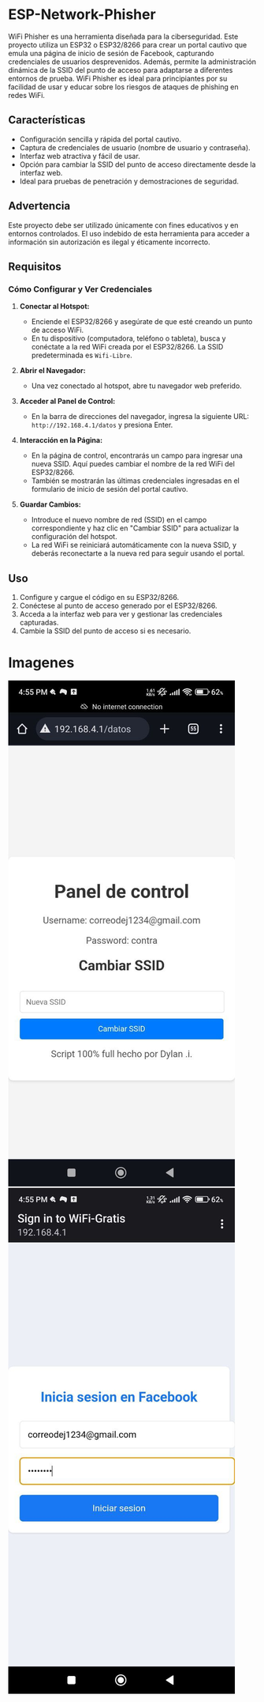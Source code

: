 # ESP-Network-Phisher
WiFi Phisher es una herramienta diseñada para la ciberseguridad. Este proyecto utiliza un ESP32 o ESP32/8266 para crear un portal cautivo que emula una página de inicio de sesión de Facebook, capturando credenciales de usuarios desprevenidos. Además, permite la administración dinámica de la SSID del punto de acceso para adaptarse a diferentes entornos de prueba. WiFi Phisher es ideal para principiantes por su facilidad de usar y educar sobre los riesgos de ataques de phishing en redes WiFi.


## Características

- Configuración sencilla y rápida del portal cautivo.
- Captura de credenciales de usuario (nombre de usuario y contraseña).
- Interfaz web atractiva y fácil de usar.
- Opción para cambiar la SSID del punto de acceso directamente desde la interfaz web.
- Ideal para pruebas de penetración y demostraciones de seguridad.

## Advertencia

Este proyecto debe ser utilizado únicamente con fines educativos y en entornos controlados. El uso indebido de esta herramienta para acceder a información sin autorización es ilegal y éticamente incorrecto.

## Requisitos

### Cómo Configurar y Ver Credenciales

1. **Conectar al Hotspot:**
   - Enciende el ESP32/8266 y asegúrate de que esté creando un punto de acceso WiFi.
   - En tu dispositivo (computadora, teléfono o tableta), busca y conéctate a la red WiFi creada por el ESP32/8266. La SSID predeterminada es `Wifi-Libre`.

2. **Abrir el Navegador:**
   - Una vez conectado al hotspot, abre tu navegador web preferido.

3. **Acceder al Panel de Control:**
   - En la barra de direcciones del navegador, ingresa la siguiente URL: `http://192.168.4.1/datos` y presiona Enter.

4. **Interacción en la Página:**
   - En la página de control, encontrarás un campo para ingresar una nueva SSID. Aquí puedes cambiar el nombre de la red WiFi del ESP32/8266.
   - También se mostrarán las últimas credenciales ingresadas en el formulario de inicio de sesión del portal cautivo.

5. **Guardar Cambios:**
   - Introduce el nuevo nombre de red (SSID) en el campo correspondiente y haz clic en "Cambiar SSID" para actualizar la configuración del hotspot.
   - La red WiFi se reiniciará automáticamente con la nueva SSID, y deberás reconectarte a la nueva red para seguir usando el portal.

## Uso

1. Configure y cargue el código en su ESP32/8266.
2. Conéctese al punto de acceso generado por el ESP32/8266.
3. Acceda a la interfaz web para ver y gestionar las credenciales capturadas.
4. Cambie la SSID del punto de acceso si es necesario.

# Imagenes
![Panel de datos](photo_4978734997741612657_y.jpg)
![Login imagen](photo_4978734997741612656_y.jpg)

